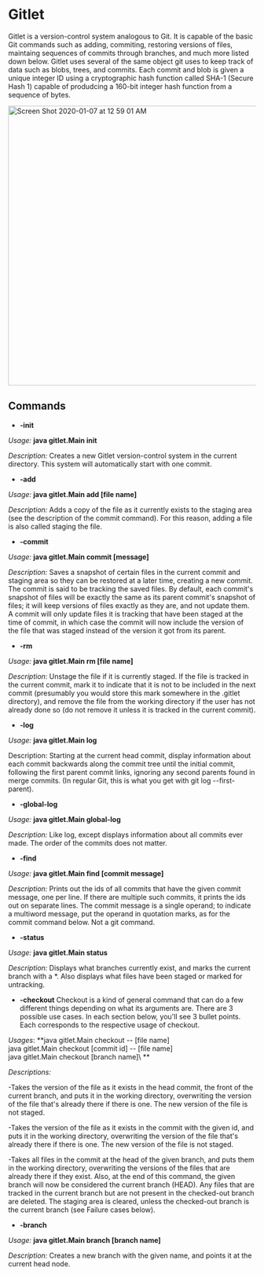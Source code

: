 # Gitlet

Gitlet is a version-control system analogous to Git. It is capable of the basic Git commands such as adding, commiting, restoring versions of files, maintaing sequences of commits through branches, and much more listed down below.
Gitlet uses several of the same object git uses to keep track of data such as blobs, trees, and commits. Each commit and blob 
is given a unique integer ID using a cryptographic hash function called SHA-1 (Secure Hash 1) capable of produdcing a 160-bit 
integer hash function from a sequence of bytes. 

<img width="569" alt="Screen Shot 2020-01-07 at 12 59 01 AM" src="https://user-images.githubusercontent.com/47373165/71882269-fb9ae600-30e8-11ea-8063-f84349684aa8.png">

## Commands 
* **-init**

*Usage:* **java gitlet.Main init**

*Description:* Creates a new Gitlet version-control system in the current directory. This system will automatically start with one commit.

* **-add**

*Usage:* **java gitlet.Main add [file name]**

*Description:* Adds a copy of the file as it currently exists to the staging area (see the description of the commit command). For this reason, adding a file is also called staging the file. 

* **-commit**

*Usage:* **java gitlet.Main commit [message]**

*Description:* Saves a snapshot of certain files in the current commit and staging area so they can be restored at a later time, creating a new commit. The commit is said to be tracking the saved files. By default, each commit's snapshot of files will be exactly the same as its parent commit's snapshot of files; it will keep versions of files exactly as they are, and not update them. A commit will only update files it is tracking that have been staged at the time of commit, in which case the commit will now include the version of the file that was staged instead of the version it got from its parent. 

* **-rm**

*Usage:* **java gitlet.Main rm [file name]**

*Description*: Unstage the file if it is currently staged. If the file is tracked in the current commit, mark it to indicate that it is not to be included in the next commit (presumably you would store this mark somewhere in the .gitlet directory), and remove the file from the working directory if the user has not already done so (do not remove it unless it is tracked in the current commit).

* **-log**

*Usage:* **java gitlet.Main log**

Description: Starting at the current head commit, display information about each commit backwards along the commit tree until the initial commit, following the first parent commit links, ignoring any second parents found in merge commits. (In regular Git, this is what you get with git log --first-parent). 

* **-global-log**

*Usage:* **java gitlet.Main global-log**

*Description:* Like log, except displays information about all commits ever made. The order of the commits does not matter.

* **-find**

*Usage:* **java gitlet.Main find [commit message]**

*Description:* Prints out the ids of all commits that have the given commit message, one per line. If there are multiple such commits, it prints the ids out on separate lines. The commit message is a single operand; to indicate a multiword message, put the operand in quotation marks, as for the commit command below. Not a git command.

* **-status**

*Usage:* **java gitlet.Main status**

*Description:* Displays what branches currently exist, and marks the current branch with a *. Also displays what files have been staged or marked for untracking. 


* **-checkout**
Checkout is a kind of general command that can do a few different things depending on what its arguments are. There are 3 possible use cases. In each section below, you'll see 3 bullet points. Each corresponds to the respective usage of checkout.

*Usages*:
**java gitlet.Main checkout -- [file name]\
java gitlet.Main checkout [commit id] -- [file name]\
java gitlet.Main checkout [branch name]\ **

*Descriptions:*

-Takes the version of the file as it exists in the head commit, the front of the current branch, and puts it in the working directory, overwriting the version of the file that's already there if there is one. The new version of the file is not staged.

-Takes the version of the file as it exists in the commit with the given id, and puts it in the working directory, overwriting the version of the file that's already there if there is one. The new version of the file is not staged.

-Takes all files in the commit at the head of the given branch, and puts them in the working directory, overwriting the versions of the files that are already there if they exist. Also, at the end of this command, the given branch will now be considered the current branch (HEAD). Any files that are tracked in the current branch but are not present in the checked-out branch are deleted. The staging area is cleared, unless the checked-out branch is the current branch (see Failure cases below).


* **-branch**

*Usage:* **java gitlet.Main branch [branch name]**

*Description:* Creates a new branch with the given name, and points it at the current head node. 

